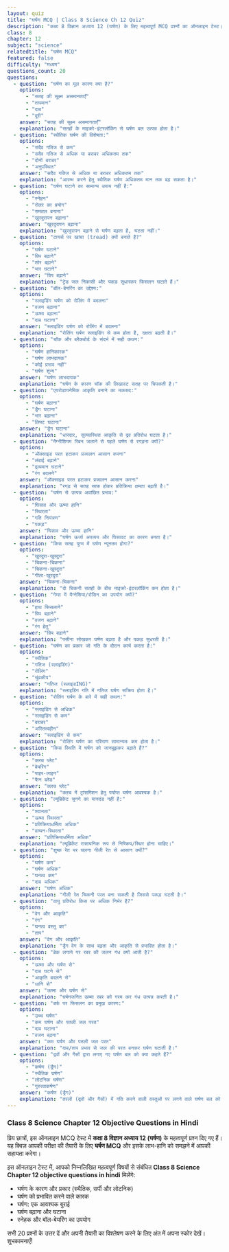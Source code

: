 ```yaml
---
layout: quiz
title: "घर्षण MCQ | Class 8 Science Ch 12 Quiz"
description: "कक्षा 8 विज्ञान अध्याय 12 (घर्षण) के लिए महत्वपूर्ण MCQ प्रश्नों का ऑनलाइन टेस्ट।"
class: 8
chapter: 12
subject: "science"
relatedtitle: "घर्षण MCQ"
featured: false
difficulty: "मध्यम"
questions_count: 20
questions:
  - question: "घर्षण का मूल कारण क्या है?"
    options:
      - "सतह की सूक्ष्म असमानताएँ"
      - "तापमान"
      - "दाब"
      - "दूरी"
    answer: "सतह की सूक्ष्म असमानताएँ"
    explanation: "सतहों के माइक्रो-इंटरलॉकिंग से घर्षण बल उत्पन्न होता है।"
  - question: "स्थैतिक घर्षण की विशेषता:"
    options:
      - "सदैव गतिज से कम"
      - "सदैव गतिज से अधिक या बराबर अधिकतम तक"
      - "दोनों बराबर"
      - "अनुपस्थित"
    answer: "सदैव गतिज से अधिक या बराबर अधिकतम तक"
    explanation: "आरम्भ करने हेतु स्थैतिक घर्षण अधिकतम मान तक बढ़ सकता है।"
  - question: "घर्षण घटाने का सामान्य उपाय नहीं है:"
    options:
      - "स्नेहन"
      - "रोलर का प्रयोग"
      - "समतल बनाना"
      - "खुरदुरापन बढ़ाना"
    answer: "खुरदुरापन बढ़ाना"
    explanation: "खुरदुरापन बढ़ाने से घर्षण बढ़ता है, घटता नहीं।"
  - question: "टायर्स पर खांचा (tread) क्यों बनाते हैं?"
    options:
      - "घर्षण घटाने"
      - "ग्रिप बढ़ाने"
      - "शोर बढ़ाने"
      - "भार घटाने"
    answer: "ग्रिप बढ़ाने"
    explanation: "ट्रेड जल निकासी और पकड़ सुधारकर फिसलन घटाते हैं।"
  - question: "बॉल-बेयरिंग का उद्देश्य:"
    options:
      - "स्लाइडिंग घर्षण को रोलिंग में बदलना"
      - "वजन बढ़ाना"
      - "ऊष्मा बढ़ाना"
      - "दाब घटाना"
    answer: "स्लाइडिंग घर्षण को रोलिंग में बदलना"
    explanation: "रोलिंग घर्षण स्लाइडिंग से कम होता है, दक्षता बढ़ती है।"
  - question: "चॉक और ब्लैकबोर्ड के संदर्भ में सही कथन:"
    options:
      - "घर्षण हानिकारक"
      - "घर्षण लाभदायक"
      - "कोई प्रभाव नहीं"
      - "घर्षण शून्य"
    answer: "घर्षण लाभदायक"
    explanation: "घर्षण के कारण चॉक की लिखावट सतह पर चिपकती है।"
  - question: "एयरोडायनेमिक आकृति बनाने का मकसद:"
    options:
      - "घर्षण बढ़ाना"
      - "ड्रैग घटाना"
      - "भार बढ़ाना"
      - "लिफ्ट घटाना"
    answer: "ड्रैग घटाना"
    explanation: "धारदार, सुव्यवस्थित आकृति से द्रव प्रतिरोध घटता है।"
  - question: "मैग्नीशियम रिबन जलाने से पहले घर्षण से रगड़ना क्यों?"
    options:
      - "ऑक्साइड परत हटाकर प्रज्वलन आसान करना"
      - "लंबाई बढ़ाने"
      - "द्रव्यमान घटाने"
      - "रंग बदलने"
    answer: "ऑक्साइड परत हटाकर प्रज्वलन आसान करना"
    explanation: "रगड़ से सतह साफ़ होकर प्रतिक्रिया क्षमता बढ़ती है।"
  - question: "घर्षण से उत्पन्न अवांछित प्रभाव:"
    options:
      - "घिसाव और ऊष्मा हानि"
      - "स्थिरता"
      - "गति नियंत्रण"
      - "पकड़"
    answer: "घिसाव और ऊष्मा हानि"
    explanation: "घर्षण ऊर्जा अपव्यय और घिसावट का कारण बनता है।"
  - question: "किस सतह युग्म में घर्षण न्यूनतम होगा?"
    options:
      - "खुरदुरा-खुरदुरा"
      - "चिकना-चिकना"
      - "चिकना-खुरदुरा"
      - "गीला-खुरदुरा"
    answer: "चिकना-चिकना"
    explanation: "दो चिकनी सतहों के बीच माइक्रो-इंटरलॉकिंग कम होता है।"
  - question: "गेम्स में मैग्नेशिया/रोसिन का उपयोग क्यों?"
    options:
      - "हाथ फिसलाने"
      - "ग्रिप बढ़ाने"
      - "वजन बढ़ाने"
      - "रंग हेतु"
    answer: "ग्रिप बढ़ाने"
    explanation: "पसीना सोखकर घर्षण बढ़ता है और पकड़ सुधरती है।"
  - question: "घर्षण का प्रकार जो गति के दौरान कार्य करता है:"
    options:
      - "स्थैतिक"
      - "गतिज (स्लाइडिंग)"
      - "रोलिंग"
      - "चुंबकीय"
    answer: "गतिज (स्लाइडING)"
    explanation: "स्लाइडिंग गति में गतिज घर्षण सक्रिय होता है।"
  - question: "रोलिंग घर्षण के बारे में सही कथन:"
    options:
      - "स्लाइडिंग से अधिक"
      - "स्लाइडिंग से कम"
      - "बराबर"
      - "अस्तित्वहीन"
    answer: "स्लाइडिंग से कम"
    explanation: "रोलिंग घर्षण का परिमाण सामान्यतः कम होता है।"
  - question: "किस स्थिति में घर्षण को जानबूझकर बढ़ाते हैं?"
    options:
      - "क्लच प्लेट"
      - "बेयरिंग"
      - "पाइप-लाइन"
      - "फैन ब्लेड"
    answer: "क्लच प्लेट"
    explanation: "क्लच में ट्रांसमिशन हेतु पर्याप्त घर्षण आवश्यक है।"
  - question: "ल्यूब्रिकेंट चुनने का मानदंड नहीं है:"
    options:
      - "श्यानता"
      - "ऊष्मा स्थिरता"
      - "प्रतिक्रियाधर्मिता अधिक"
      - "वाष्पन-स्थिरता"
    answer: "प्रतिक्रियाधर्मिता अधिक"
    explanation: "ल्यूब्रिकेंट रासायनिक रूप से निष्क्रिय/स्थिर होना चाहिए।"
  - question: "शुष्क रेत पर चलना गीली रेत से आसान क्यों?"
    options:
      - "घर्षण कम"
      - "घर्षण अधिक"
      - "घनत्व कम"
      - "दाब अधिक"
    answer: "घर्षण अधिक"
    explanation: "गीली रेत चिकनी परत बना सकती है जिससे पकड़ घटती है।"
  - question: "वायु प्रतिरोध किस पर अधिक निर्भर है?"
    options:
      - "वेग और आकृति"
      - "रंग"
      - "घनत्व वस्तु का"
      - "ताप"
    answer: "वेग और आकृति"
    explanation: "ड्रैग वेग के साथ बढ़ता और आकृति से प्रभावित होता है।"
  - question: "ब्रेक लगाने पर रबर की जलन गंध क्यों आती है?"
    options:
      - "ऊष्मा और घर्षण से"
      - "दाब घटने से"
      - "आकृति बदलने से"
      - "ध्वनि से"
    answer: "ऊष्मा और घर्षण से"
    explanation: "घर्षणजनित ऊष्मा रबर को गरम कर गंध उत्पन्न करती है।"
  - question: "बर्फ पर फिसलन का प्रमुख कारण:"
    options:
      - "उच्च घर्षण"
      - "कम घर्षण और पतली जल परत"
      - "दाब घटाना"
      - "वजन बढ़ना"
    answer: "कम घर्षण और पतली जल परत"
    explanation: "दाब/ताप प्रभाव से जल की परत बनकर घर्षण घटाती है।"
  - question: "द्रवों और गैसों द्वारा लगाए गए घर्षण बल को क्या कहते हैं?"
    options:
      - "कर्षण (ड्रैग)"
      - "स्थैतिक घर्षण"
      - "लोटनिक घर्षण"
      - "गुरुत्वाकर्षण"
    answer: "कर्षण (ड्रैग)"
    explanation: "तरलों (द्रवों और गैसों) में गति करने वाली वस्तुओं पर लगने वाले घर्षण बल को कर्षण या ड्रैग कहते हैं।"
---
```


### Class 8 Science Chapter 12 Objective Questions in Hindi

प्रिय छात्रों, इस ऑनलाइन MCQ टेस्ट में **कक्षा 8 विज्ञान अध्याय 12 (घर्षण)** के महत्वपूर्ण प्रश्न दिए गए हैं। यह क्विज़ आपकी परीक्षा की तैयारी के लिए **घर्षण MCQ** और इसके लाभ-हानि को समझने में आपकी सहायता करेगा।

इस ऑनलाइन टेस्ट में, आपको निम्नलिखित महत्वपूर्ण विषयों से संबंधित **Class 8 Science Chapter 12 objective questions in hindi** मिलेंगे:
- घर्षण के कारण और प्रकार (स्थैतिक, सर्पी और लोटनिक)
- घर्षण को प्रभावित करने वाले कारक
- घर्षण: एक आवश्यक बुराई
- घर्षण बढ़ाना और घटाना
- स्नेहक और बॉल-बेयरिंग का उपयोग

सभी 20 प्रश्नों के उत्तर दें और अपनी तैयारी का विश्लेषण करने के लिए अंत में अपना स्कोर देखें। शुभकामनाएँ!